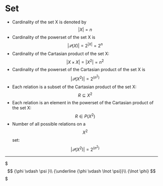 # Set

- Cardinality of the set X is denoted by $$|X| = n$$
- Cardinality of the powerset of the set X is $$|\mathcal{P}(X)| = 2^{|X|} = 2^n$$
- Cardinality of the Cartasian product of the set X: $$|X \times X| = |X^2| = n^2$$
- Cardinality of the powerset of the Cartasian product of the set X is $$|\mathcal{P}(X^2)| = 2^{(n^2)}$$
- Each relation is a subset of the Cartasian product of the set X: $$R \subseteq X^2$$
- Each relation is an element in the powerset of the Cartasian product of the set X: $$R \in P(X^2)$$
- Number of all possible relations on a $$X^2$$ set: $$|\mathcal{P}(X^2)| = 2^{(n^2)}$$


---

$$$
{\phi \vdash \psi }\\
{\underline {\phi \vdash \lnot \psi}}\\
{\lnot \phi}
$$$
